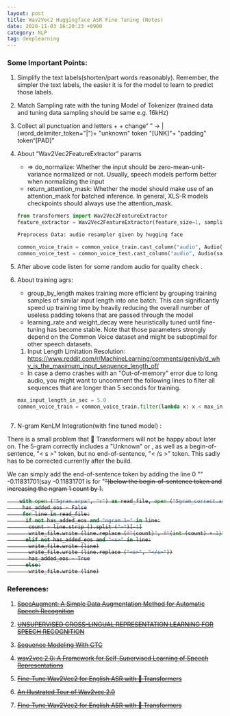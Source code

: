 ```yaml
---
layout: post 
title: Wav2Vec2 Huggingface ASR Fine Tuning (Notes)
date: 2020-11-03 16:20:23 +0900 
category: NLP
tag: deeplearning
---
```


### Some Important Points:

1. Simplify the text labels(shorten/part words reasonably). Remember, the simpler the text labels, the easier it is for 
   the model to learn to predict those labels.
2. Match Sampling rate with the tuning Model of Tokenizer (trained data and tuning data sampling should be same e.g. 
   16kHz)
3. Collect all punctuation and letters +  + change“ ” -> | (word_delimiter_token="|")+ "unknown" token "[UNK]"+ 
   "padding" token“[PAD]”
4. About “Wav2Vec2FeatureExtractor” params
   * ⇒ do_normalize: Whether the input should be zero-mean-unit-variance normalized or not. Usually, speech models 
     perform better when normalizing the input
   * return_attention_mask: Whether the model should make use of an attention_mask for batched inference. In general, 
     XLS-R models checkpoints should always use the attention_mask.


    ```python
    from transformers import Wav2Vec2FeatureExtractor
    feature_extractor = Wav2Vec2FeatureExtractor(feature_size=1, sampling_rate=16000, padding_value=0.0, do_normalize=True, return_attention_mask=True)
    
    Preprocess Data: audio resampler given by hugging face
    
    common_voice_train = common_voice_train.cast_column("audio", Audio(sampling_rate=16_000))
    common_voice_test = common_voice_test.cast_column("audio", Audio(sampling_rate=16_000))
    ```


5. After above code listen for some random audio for quality check .


6. About training agrs:
   * group_by_length makes training more efficient by grouping training samples of similar input length into one batch. 
     This can significantly speed up training time by heavily reducing the overall number of useless padding tokens that are passed through the model
   * learning_rate and weight_decay were heuristically tuned until fine-tuning has become stable. Note that those 
     parameters strongly depend on the Common Voice dataset and might be suboptimal for other speech datasets.

   1. Input Length Limitation Resolution:
   https://www.reddit.com/r/MachineLearning/comments/genjvb/d_why_is_the_maximum_input_sequence_length_of/
   * In case a demo crashes with an "Out-of-memory" error due to long audio, you might want to uncomment the following 
     lines to filter all sequences that are longer than 5 seconds for training.


    ```python
    max_input_length_in_sec = 5.0
    common_voice_train = common_voice_train.filter(lambda x: x < max_input_length_in_sec * processor.feature
  
    ```


8. N-gram KenLM Integration(with fine tuned model) :

  There is a small problem that 🤗 Transformers will not be happy about later on. The 5-gram correctly includes a 
  "Unknown" or <unk>, as well as a begin-of-sentence,     "< s >" token, but no end-of-sentence, "< /s >"  token. This sadly has to be corrected currently after the 
  build.
  
  We can simply add the end-of-sentence token by adding the line 0 "</s>" -0.11831701(say -0.11831701 is for "<s>")below the begin-of-sentence token and increasing the ngram 1 count by 1.

```python
    with open ("5gram.arpa", "r") as read_file, open ("5gram_correct.arpa", "w") as write_file:
     has_added_eos = False
     for line in read_file:
      if not has_added_eos and "ngram 1=" in line:
       count = line.strip ().split ("=")[-1]
       write_file.write (line.replace (f"{count}", f"{int (count) + 1}"))
      elif not has_added_eos and "<s>" in line:
       write_file.write (line)
       write_file.write (line.replace ("<s>", "</s>"))
       has_added_eos = True
      else:
       write_file.write (line)
```

### References:

1. [SpecAugment: A Simple Data Augmentation Method for Automatic Speech Recognition](https://arxiv.org/abs/1904.08779)
2. [UNSUPERVISED CROSS-LINGUAL REPRESENTATION LEARNING FOR SPEECH RECOGNITION](https://arxiv.org/pdf/2006.13979.pdf)
3. [Sequence Modeling With CTC](https://distill.pub/2017/ctc/)
4. [wav2vec 2.0: A Framework for Self-Supervised Learning of Speech Representations](https://arxiv.org/abs/2006.11477)
5. [Fine-Tune Wav2Vec2 for English ASR with 🤗 Transformers](https://huggingface.co/blog/fine-tune-wav2vec2-english)
6. [An Illustrated Tour of Wav2vec 2.0](https://huggingface.co/blog/fine-tune-wav2vec2-english)

7. [Fine-Tune Wav2Vec2 for English ASR with 🤗 Transformers](https://huggingface.co/blog/fine-tune-wav2vec2-english)



